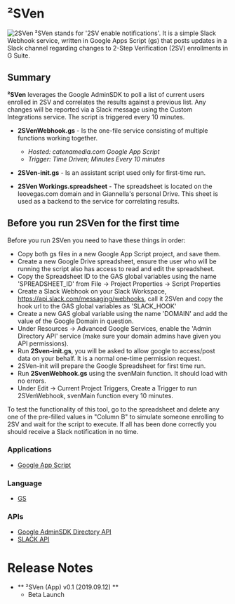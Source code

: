 # ²SVen
![2SVen](https://github.com/[username]/[reponame]/blob/[branch]/image.jpg?raw=true)
²SVen stands for '2SV enable notifications'. It is a simple Slack Webhook service, written in Google Apps Script (gs) that posts updates in a Slack channel regarding changes to 2-Step Verification (2SV) enrollments in G Suite.


## Summary
**²SVen** leverages the Google AdminSDK to poll a list of current users enrolled in 2SV and correlates the results against a previous list. Any changes will be reported via a Slack message using the Custom Integrations service. The script is triggered every 10 minutes.

- **2SVenWebhook.gs** - Is the one-file service consisting of multiple functions working together.
    - *Hosted: catenamedia.com Google App Script*
    - *Trigger: Time Driven; Minutes Every 10 minutes*
- **2SVen-init.gs** - Is an assistant script used only for first-time run.

- **2SVen Workings.spreadsheet** - The spreadsheet is located on the leovegas.com domain and in Giannella's personal Drive. This sheet is used as a backend to the service for correlating results.

## Before you run 2SVen for the first time
Before you run 2SVen you need to have these things in order:
- Copy both gs files in a new Google App Script project, and save them.
- Create a new Google Drive spreadsheet, ensure the user who will be running the script also has access to read and edit the spreadsheet.
- Copy the Spreadsheet ID to the GAS global variables using the name 'SPREADSHEET_ID' from File -> Project Properties -> Script Properties
- Create a Slack Webhook on your Slack Workspace, https://api.slack.com/messaging/webhooks, call it 2SVen and copy the hook url to the GAS global variables as 'SLACK_HOOK'
- Create a new GAS global variable using the name 'DOMAIN' and add the value of the Google Domain in question.
- Under Resources -> Advanced Google Services, enable the 'Admin Directory API' service (make sure your domain admins have given you API permissions).
- Run **2Sven-init.gs**, you will be asked to allow google to access/post data on your behalf. It is a normal one-time permission request.
- 2SVen-init will prepare the Google Spreadsheet for first time run.
- Run **2SvenWebhook.gs** using the svenMain function. It should load with no errors.
- Under Edit -> Current Project Triggers, Create a Trigger to run 2SVenWebhook, svenMain function every 10 minutes.

To test the functionality of this tool, go to the spreadsheet and delete any one of the pre-filled values in "Column B" to simulate someone enrolling to 2SV and wait for the script to execute. If all has been done correctly you should receive a Slack notification in no time.

### Applications
- [Google App Script](https://script.google.com)

### Language
- [GS](https://developers.google.com/apps-script)  

### APIs
- [Google AdminSDK Directory API](https://developers.google.com/admin-sdk/directory/)
- [SLACK API](https://api.slack.com/)

# Release Notes
- ** ²SVen (App) v0.1 (2019.09.12) **
    - Beta Launch
